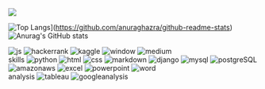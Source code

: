 <img src="https://capsule-render.vercel.app/api?type=waving&color=auto&height=200&section=header&text=Jieun_Han&fontSize=50" />

![Top Langs](https://github-readme-stats.vercel.app/api/top-langs/?username=Jeeunun)](https://github.com/anuraghazra/github-readme-stats)
![Anurag's GitHub stats](https://github-readme-stats.vercel.app/api?username=Jeeunun&hide=contribs,prs&show_icons=true&theme=gray)


![js](https://img.shields.io/badge/-Hackerrank-2EC866?style=for-the-badge&logo=HackerRank&logoColor=white)
![hackerrank](https://img.shields.io/badge/GitHub-100000?style=for-the-badge&logo=github&logoColor=white)
![kaggle](https://img.shields.io/badge/Kaggle-20BEFF?style=for-the-badge&logo=Kaggle&logoColor=white)
![window](https://img.shields.io/badge/Windows-0078D6?style=for-the-badge&logo=windows&logoColor=white)
![medium](https://img.shields.io/badge/Medium-12100E?style=for-the-badge&logo=medium&logoColor=white)
<br>
skills
![python](https://img.shields.io/badge/Python-3776AB?style=for-the-badge&logo=python&logoColor=white)
![html](https://img.shields.io/badge/HTML-239120?style=for-the-badge&logo=html5&logoColor=white)
![css](https://img.shields.io/badge/CSS-239120?&style=for-the-badge&logo=css3&logoColor=white)
![markdown](https://img.shields.io/badge/Markdown-000000?style=for-the-badge&logo=markdown&logoColor=white)
![django](https://img.shields.io/badge/Django-092E20?style=for-the-badge&logo=django&logoColor=white)
![mysql](https://img.shields.io/badge/MySQL-00000F?style=for-the-badge&logo=mysql&logoColor=white)
![postgreSQL](https://img.shields.io/badge/PostgreSQL-316192?style=for-the-badge&logo=postgresql&logoColor=white)
![amazonaws](https://img.shields.io/badge/Amazon_AWS-232F3E?style=for-the-badge&logo=amazon-aws&logoColor=white)
![excel](https://img.shields.io/badge/Microsoft_Excel-217346?style=for-the-badge&logo=microsoft-excel&logoColor=white)
![powerpoint](https://img.shields.io/badge/Microsoft_PowerPoint-B7472A?style=for-the-badge&logo=microsoft-powerpoint&logoColor=white)
![word](https://img.shields.io/badge/Microsoft_Word-2B579A?style=for-the-badge&logo=microsoft-word&logoColor=white)
<br>
analysis
![tableau](https://img.shields.io/badge/Tableau-E97627?style=for-the-badge&logo=Tableau&logoColor=white)
![googleanalysis](https://img.shields.io/badge/Google%20Analytics-E37400?style=for-the-badge&logo=google%20analytics&logoColor=white)

